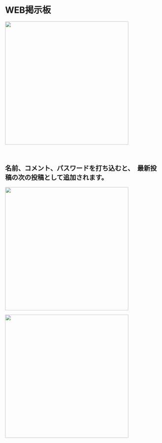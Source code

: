 <h1>WEB掲示板</h1>
<p align="left">
  <img width="400" src="https://github.com/shun-hagiwara/Documents/assets/147070848/a4d2e621-f0fa-49d0-825b-a836744bec5a" />
</p>

<br>
<h2>名前、コメント、パスワードを打ち込むと、　最新投稿の次の投稿として追加されます。</h2>
<p align="left">
    <img width="400" src="https://github.com/shun-hagiwara/Documents/assets/147070848/bd3688e7-12ed-4b9a-84ae-4a00865a6891"/>
</p> 
<p align="left">
<img width="400"  src="https://github.com/shun-hagiwara/Documents/assets/147070848/338ec68d-51e7-4d52-a6c1-24627c5b6631](https://github.com/shun-hagiwara/Documents/assets/147070848/338ec68d-51e7-4d52-a6c1-24627c5b6631"/>
</p> 


